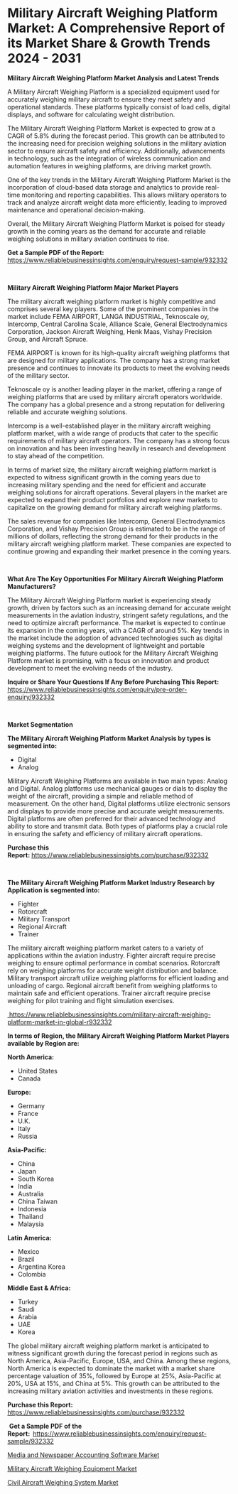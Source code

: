 <p><h1>Military Aircraft Weighing Platform Market: A Comprehensive Report of its Market Share & Growth Trends 2024 - 2031</h1></p><p><strong>Military Aircraft Weighing Platform Market Analysis and Latest Trends</strong></p>
<p><p>A Military Aircraft Weighing Platform is a specialized equipment used for accurately weighing military aircraft to ensure they meet safety and operational standards. These platforms typically consist of load cells, digital displays, and software for calculating weight distribution.</p><p>The Military Aircraft Weighing Platform Market is expected to grow at a CAGR of 5.8% during the forecast period. This growth can be attributed to the increasing need for precision weighing solutions in the military aviation sector to ensure aircraft safety and efficiency. Additionally, advancements in technology, such as the integration of wireless communication and automation features in weighing platforms, are driving market growth.</p><p>One of the key trends in the Military Aircraft Weighing Platform Market is the incorporation of cloud-based data storage and analytics to provide real-time monitoring and reporting capabilities. This allows military operators to track and analyze aircraft weight data more efficiently, leading to improved maintenance and operational decision-making.</p><p>Overall, the Military Aircraft Weighing Platform Market is poised for steady growth in the coming years as the demand for accurate and reliable weighing solutions in military aviation continues to rise.</p></p>
<p><strong>Get a Sample PDF of the Report:&nbsp;</strong> <a href="https://www.reliablebusinessinsights.com/enquiry/request-sample/932332">https://www.reliablebusinessinsights.com/enquiry/request-sample/932332</a></p>
<p>&nbsp;</p>
<p><strong>Military Aircraft Weighing Platform Major Market Players</strong></p>
<p><p>The military aircraft weighing platform market is highly competitive and comprises several key players. Some of the prominent companies in the market include FEMA AIRPORT, LANGA INDUSTRIAL, Teknoscale oy, Intercomp, Central Carolina Scale, Alliance Scale, General Electrodynamics Corporation, Jackson Aircraft Weighing, Henk Maas, Vishay Precision Group, and Aircraft Spruce.</p><p>FEMA AIRPORT is known for its high-quality aircraft weighing platforms that are designed for military applications. The company has a strong market presence and continues to innovate its products to meet the evolving needs of the military sector.</p><p>Teknoscale oy is another leading player in the market, offering a range of weighing platforms that are used by military aircraft operators worldwide. The company has a global presence and a strong reputation for delivering reliable and accurate weighing solutions.</p><p>Intercomp is a well-established player in the military aircraft weighing platform market, with a wide range of products that cater to the specific requirements of military aircraft operators. The company has a strong focus on innovation and has been investing heavily in research and development to stay ahead of the competition.</p><p>In terms of market size, the military aircraft weighing platform market is expected to witness significant growth in the coming years due to increasing military spending and the need for efficient and accurate weighing solutions for aircraft operations. Several players in the market are expected to expand their product portfolios and explore new markets to capitalize on the growing demand for military aircraft weighing platforms.</p><p>The sales revenue for companies like Intercomp, General Electrodynamics Corporation, and Vishay Precision Group is estimated to be in the range of millions of dollars, reflecting the strong demand for their products in the military aircraft weighing platform market. These companies are expected to continue growing and expanding their market presence in the coming years.</p></p>
<p>&nbsp;</p>
<p><strong>What Are The Key Opportunities For Military Aircraft Weighing Platform Manufacturers?</strong></p>
<p><p>The Military Aircraft Weighing Platform market is experiencing steady growth, driven by factors such as an increasing demand for accurate weight measurements in the aviation industry, stringent safety regulations, and the need to optimize aircraft performance. The market is expected to continue its expansion in the coming years, with a CAGR of around 5%. Key trends in the market include the adoption of advanced technologies such as digital weighing systems and the development of lightweight and portable weighing platforms. The future outlook for the Military Aircraft Weighing Platform market is promising, with a focus on innovation and product development to meet the evolving needs of the industry.</p></p>
<p><strong>Inquire or Share Your Questions If Any Before Purchasing This Report:</strong> <a href="https://www.reliablebusinessinsights.com/enquiry/pre-order-enquiry/932332">https://www.reliablebusinessinsights.com/enquiry/pre-order-enquiry/932332</a></p>
<p>&nbsp;</p>
<p><strong>Market Segmentation</strong></p>
<p><strong>The Military Aircraft Weighing Platform Market Analysis by types is segmented into:</strong></p>
<p><ul><li>Digital</li><li>Analog</li></ul></p>
<p><p>Military Aircraft Weighing Platforms are available in two main types: Analog and Digital. Analog platforms use mechanical gauges or dials to display the weight of the aircraft, providing a simple and reliable method of measurement. On the other hand, Digital platforms utilize electronic sensors and displays to provide more precise and accurate weight measurements. Digital platforms are often preferred for their advanced technology and ability to store and transmit data. Both types of platforms play a crucial role in ensuring the safety and efficiency of military aircraft operations.</p></p>
<p><strong>Purchase this Report:&nbsp;</strong><a href="https://www.reliablebusinessinsights.com/purchase/932332">https://www.reliablebusinessinsights.com/purchase/932332</a></p>
<p>&nbsp;</p>
<p><strong>The Military Aircraft Weighing Platform Market Industry Research by Application is segmented into:</strong></p>
<p><ul><li>Fighter</li><li>Rotorcraft</li><li>Military Transport</li><li>Regional Aircraft</li><li>Trainer</li></ul></p>
<p><p>The military aircraft weighing platform market caters to a variety of applications within the aviation industry. Fighter aircraft require precise weighing to ensure optimal performance in combat scenarios. Rotorcraft rely on weighing platforms for accurate weight distribution and balance. Military transport aircraft utilize weighing platforms for efficient loading and unloading of cargo. Regional aircraft benefit from weighing platforms to maintain safe and efficient operations. Trainer aircraft require precise weighing for pilot training and flight simulation exercises.</p></p>
<p><a href="https://www.reliablebusinessinsights.com/military-aircraft-weighing-platform-market-in-global-r932332">&nbsp;https://www.reliablebusinessinsights.com/military-aircraft-weighing-platform-market-in-global-r932332</a></p>
<p><strong>In terms of Region, the Military Aircraft Weighing Platform Market Players available by Region are:</strong></p>
<p>
    <p> <strong> North America: </strong>
        <ul>
            <li>United States</li>
            <li>Canada</li>
        </ul>
        </p> 
    <p> <strong> Europe: </strong>
        <ul>
            <li>Germany</li>
            <li>France</li>
            <li>U.K.</li>
            <li>Italy</li>
            <li>Russia</li>
        </ul>
        </p> 
    <p> <strong> Asia-Pacific: </strong>
        <ul>
            <li>China</li>
            <li>Japan</li>
            <li>South Korea</li>
            <li>India</li>
            <li>Australia</li>
            <li>China Taiwan</li>
            <li>Indonesia</li>
            <li>Thailand</li>
            <li>Malaysia</li>
        </ul>
        </p> 
    <p> <strong> Latin America: </strong>
        <ul>
            <li>Mexico</li>
            <li>Brazil</li>
            <li>Argentina Korea</li>
            <li>Colombia</li>
        </ul>
        </p> 
    <p> <strong> Middle East & Africa: </strong>
        <ul>
            <li>Turkey</li>
            <li>Saudi</li>
            <li>Arabia</li>
            <li>UAE</li>
            <li>Korea</li>
        </ul>
    </p>
    </p>
<p><p>The global military aircraft weighing platform market is anticipated to witness significant growth during the forecast period in regions such as North America, Asia-Pacific, Europe, USA, and China. Among these regions, North America is expected to dominate the market with a market share percentage valuation of 35%, followed by Europe at 25%, Asia-Pacific at 20%, USA at 15%, and China at 5%. This growth can be attributed to the increasing military aviation activities and investments in these regions.</p></p>
<p><strong>Purchase this Report: </strong><a href="https://www.reliablebusinessinsights.com/purchase/932332">https://www.reliablebusinessinsights.com/purchase/932332</a></p>
<p>&nbsp;<strong>Get a Sample PDF of the Report:&nbsp;&nbsp;</strong><a href="https://www.reliablebusinessinsights.com/enquiry/request-sample/932332">https://www.reliablebusinessinsights.com/enquiry/request-sample/932332</a></p>
<p><strong></strong></p>
<p><p><a href="https://medium.com/@faith.reidt5556/media-and-newspaper-accounting-software-market-size-growth-and-industry-analysis-by-market-96c23b7f62e6?postPublishedType=initial">Media and Newspaper Accounting Software Market</a></p><p><a href="https://github.com/dlwlxxqs71/Market-Research-Report-List-1/blob/main/military-aircraft-weighing-equipment-market.md">Military Aircraft Weighing Equipment Market</a></p><p><a href="https://github.com/kaiserrayhan25/Market-Research-Report-List-2/blob/main/civil-aircraft-weighing-system-market.md">Civil Aircraft Weighing System Market</a></p></p>